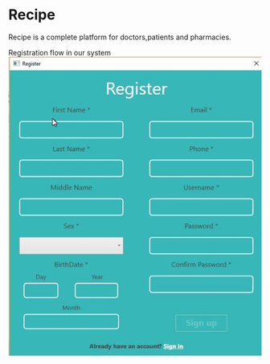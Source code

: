 # Recipe
Recipe is a complete platform for doctors,patients and pharmacies.

Registration flow in our system
![Alt Text](https://github.com/DanielyanAndranik/Recipe/blob/master/docs/UI/ezgif.com-video-to-gif.gif)
